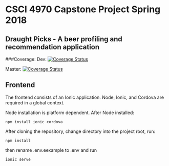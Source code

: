 # CSCI 4970 Capstone Project Spring 2018

## Draught Picks - A beer profiling and recommendation application

###Coverage:
Dev:
[![Coverage Status](https://coveralls.io/repos/github/jakeharding/draught-picks-frontend/badge.svg?branch=dev)](https://coveralls.io/github/jakeharding/draught-picks-frontend?branch=dev)

Master:
[![Coverage Status](https://coveralls.io/repos/github/jakeharding/draught-picks-frontend/badge.svg?branch=master)](https://coveralls.io/github/jakeharding/draught-picks-frontend?branch=master)

## Frontend

The frontend consists of an Ionic application. Node, Ionic, and Cordova are required in a global context.

Node installation is platform dependent. After Node installed:

`npm install ionic cordova`

After cloning the repository, change directory into the project root, run:

`npm install`

then rename .env.eexample to .env and run

`ionic serve`


